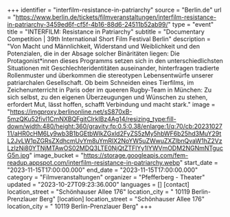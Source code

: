 +++
identifier = "interfilm-resistance-in-patriarchy"
source = "Berlin.de"
url = "https://www.berlin.de/tickets/filmveranstaltungen/interfilm-resistance-in-patriarchy-3459ed6f-cf5f-4b16-88d6-24511b52ab99/"
type = "event"
title = "INTERFILM: Resistance in Patriarchy"
subtitle = "Documentary Competition | 39th International Short Film Festival Berlin"
description = "Von Macht und Männlichkeit, Widerstand und Weiblichkeit und den Potenzialen, die in der Absage solcher Binäritäten liegen: Die Protagonist*innen dieses Programms setzen sich in den unterschiedlichsten Situationen mit Geschlechteridentitäten auseinander, hinterfragen tradierte Rollenmuster und überkommen die stereotypen Lebensentwürfe unserer patriarchalen Gesellschaft. Ob beim Schneiden eines Tierfilms, im Zeichenunterricht in Paris oder im queeren Rugby-Team in München: Zu sich selbst, zu den eigenen Überzeugungen und Wünschen zu stehen, erfordert Mut, lässt hoffen, schafft Verbindung und macht stark."
image = "https://imgproxy.berlinonline.net/sS870xB-5mzQKu52fivl1CmNXBQFgitCIrkIBz4Ag14/resizing_type:fill-down/width:480/height:360/gravity:fp:0.5:0.38/enlarge:1/q:70/cb:2023102711/aHR0cHM6Ly9wb3B1bGEtbWlkZGxld2FyZS5zMy5hbWF6b25hd3MuY29tL2JvLW1pZGRsZXdhcmUvYm8uYmRlX2NoYW5uZWwuZXZlbnQvaW1hZ2VzLzIzNi80YTNjMTAwOS02MDQ3LTE0NjQtZTFlYy1lYWVmODM2NGNmNTgucG5n.jpg"
image_bucket = "https://storage.googleapis.com/fem-readup.appspot.com/interfilm-resistance-in-patriarchy.webp"
start_date = "2023-11-15T17:00:00.000"
end_date = "2023-11-15T17:00:00.000"
category = "Filmveranstaltungen"
organizer = "Pfefferberg - Theater"
updated = "2023-10-27T09:23:36.000"
languages = []
[contact]
location_street = "Schönhauser Allee 176"
location_city = " 10119 Berlin-Prenzlauer Berg"
[location]
location_street = "Schönhauser Allee 176"
location_city = " 10119 Berlin-Prenzlauer Berg"
+++